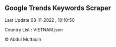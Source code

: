

## Google Trends Keywords Scraper 
 
Last Update 08-11-2022 , 10:10:50

Country List :
VIETNAM.json



© Abdul Muttaqin 
